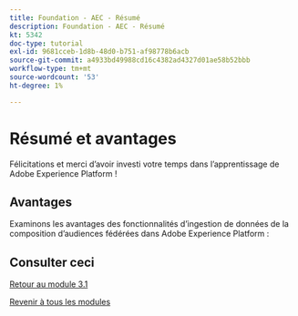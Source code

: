 ```yaml
---
title: Foundation - AEC - Résumé
description: Foundation - AEC - Résumé
kt: 5342
doc-type: tutorial
exl-id: 9681cceb-1d8b-48d0-b751-af98778b6acb
source-git-commit: a4933bd49988cd16c4382ad4327d01ae58b52bbb
workflow-type: tm+mt
source-wordcount: '53'
ht-degree: 1%

---
```


# Résumé et avantages

Félicitations et merci d’avoir investi votre temps dans l’apprentissage de Adobe Experience Platform !

## Avantages

Examinons les avantages des fonctionnalités d’ingestion de données de la composition d’audiences fédérées dans Adobe Experience Platform :


## Consulter ceci

[Retour au module 3.1](./fac.md)

[Revenir à tous les modules](../../../overview.md)
